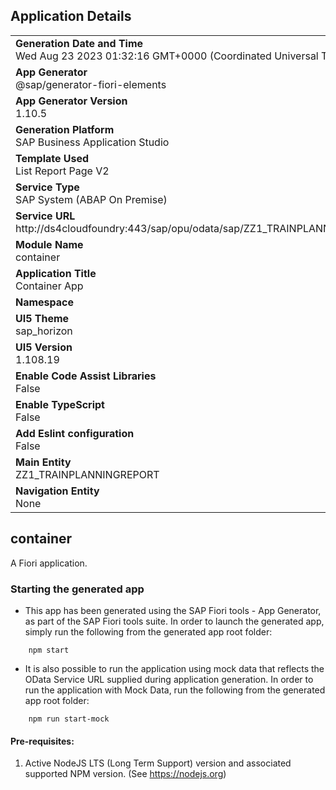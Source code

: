 ## Application Details
|               |
| ------------- |
|**Generation Date and Time**<br>Wed Aug 23 2023 01:32:16 GMT+0000 (Coordinated Universal Time)|
|**App Generator**<br>@sap/generator-fiori-elements|
|**App Generator Version**<br>1.10.5|
|**Generation Platform**<br>SAP Business Application Studio|
|**Template Used**<br>List Report Page V2|
|**Service Type**<br>SAP System (ABAP On Premise)|
|**Service URL**<br>http://ds4cloudfoundry:443/sap/opu/odata/sap/ZZ1_TRAINPLANNINGREPORT_CDS
|**Module Name**<br>container|
|**Application Title**<br>Container App|
|**Namespace**<br>|
|**UI5 Theme**<br>sap_horizon|
|**UI5 Version**<br>1.108.19|
|**Enable Code Assist Libraries**<br>False|
|**Enable TypeScript**<br>False|
|**Add Eslint configuration**<br>False|
|**Main Entity**<br>ZZ1_TRAINPLANNINGREPORT|
|**Navigation Entity**<br>None|

## container

A Fiori application.

### Starting the generated app

-   This app has been generated using the SAP Fiori tools - App Generator, as part of the SAP Fiori tools suite.  In order to launch the generated app, simply run the following from the generated app root folder:

```
    npm start
```

- It is also possible to run the application using mock data that reflects the OData Service URL supplied during application generation.  In order to run the application with Mock Data, run the following from the generated app root folder:

```
    npm run start-mock
```

#### Pre-requisites:

1. Active NodeJS LTS (Long Term Support) version and associated supported NPM version.  (See https://nodejs.org)


